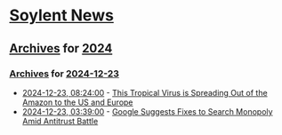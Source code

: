 # [Soylent News](../../../README.md)

## [Archives](../../index.md) for [2024](../index.md)

### [Archives](../../index.md) for [2024-12-23](index.md)

* [2024-12-23, 08:24:00](https://soylentnews.org/article.pl?sid=24/12/21/214225&from=rss) - [This Tropical Virus is Spreading Out of the Amazon to the US and Europe](https://soylentnews.org/article.pl?sid=24/12/21/214225&from=rss)
* [2024-12-23, 03:39:00](https://soylentnews.org/article.pl?sid=24/12/21/2039250&from=rss) - [Google Suggests Fixes to Search Monopoly Amid Antitrust Battle](https://soylentnews.org/article.pl?sid=24/12/21/2039250&from=rss)
